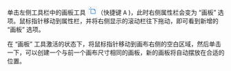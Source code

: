单击左侧工具栏中的画板工具 ![01](./images/01.png)（快捷键 <kbd>A</kbd> )，此时右侧属性栏会变为 “画板” 选项。鼠标指针移动到属性栏，并将右侧显示的滚动栏往下拖动，即可看到新增的 “画板” 选项。

在 “画板” 工具激活的状态下，将鼠标指针移动到画布右侧的空白区域，然后单击一下，可以创建一个与前一个画布尺寸相同的画板，新的画板将自动摆放在合适的位置。